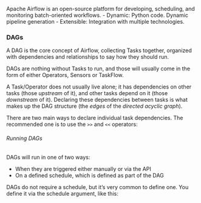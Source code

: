 Apache Airflow is an open-source platform for developing, scheduling, and monitoring batch-oriented workflows. 
	- Dynamic: Python code. Dynamic pipeline generation
	- Extensible: Integration with multiple technologies. 


### DAGs
A DAG is the core concept of Airflow, collecting Tasks together, organized with dependencies and relationships to say how they should run. 

DAGs are nothing without Tasks to run, and those will usually come in the form of either Operators, Sensors or TaskFlow.

A Task/Operator does not usually live alone; it has dependencies on other tasks (those _upstream_ of it), and other tasks depend on it (those _downstream_ of it). Declaring these dependencies between tasks is what makes up the DAG structure (the _edges_ of the _directed acyclic graph_).

There are two main ways to declare individual task dependencies. The recommended one is to use the `>>` and `<<` operators:

###### Running DAGs

DAGs will run in one of two ways:
- When they are triggered either manually or via the API
- On a defined schedule, which is defined as part of the DAG

DAGs do not require a schedule, but it’s very common to define one. You define it via the schedule argument, like this:


